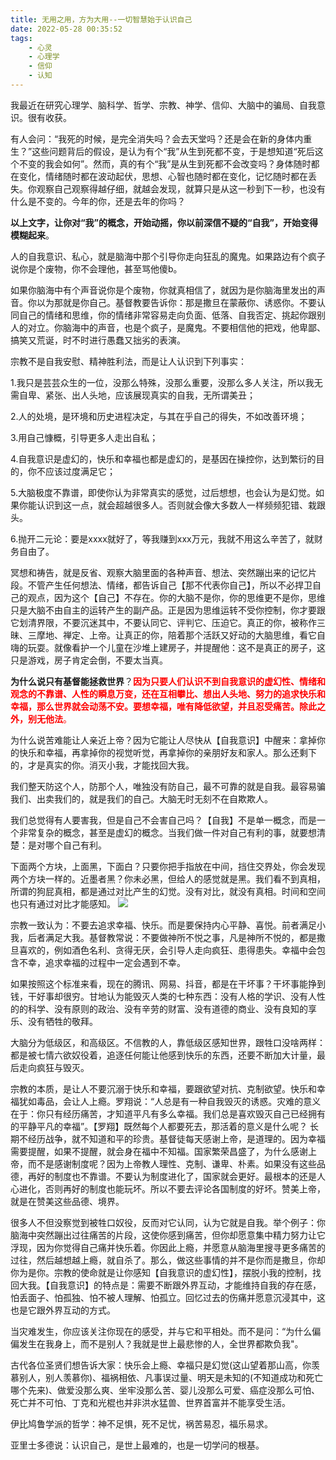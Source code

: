 ```yaml
---
title: 无用之用，方为大用--一切智慧始于认识自己
date: 2022-05-28 00:35:52
tags:
    - 心灵
    - 心理学
    - 信仰
    - 认知
---
```

我最近在研究心理学、脑科学、哲学、宗教、神学、信仰、大脑中的骗局、自我意识。很有收获。

有人会问：“我死的时候，是完全消失吗？会去天堂吗？还是会在新的身体内重生？”这些问题背后的假设，是认为有个“我”从生到死都不变，于是想知道“死后这个不变的我会如何”。然而，真的有个“我”是从生到死都不会改变吗？身体随时都在变化，情绪随时都在波动起伏，思想、心智也随时都在变化，记忆随时都在丢失。你观察自己观察得越仔细，就越会发现，就算只是从这一秒到下一秒，也没有什么是不变的。今年的你，还是去年的你吗？

**以上文字，让你对“我”的概念，开始动摇，你以前深信不疑的“自我”，开始变得模糊起来**。

人的自我意识、私心，就是脑海中那个引导你走向狂乱的魔鬼。如果路边有个疯子说你是个废物，你不会理他，甚至骂他傻b。

如果你脑海中有个声音说你是个废物，你就真相信了，就因为是你脑海里发出的声音。你以为那就是你自己。基督教要告诉你：那是撒旦在蒙蔽你、诱惑你。不要认同自己的情绪和思维，你的情绪非常容易走向负面、低落、自我否定、挑起你跟别人的对立。你脑海中的声音，也是个疯子，是魔鬼。不要相信他的把戏，他卑鄙、搞笑又荒诞，时不时进行愚蠢又拙劣的表演。

宗教不是自我安慰、精神胜利法，而是让人认识到下列事实：

1.我只是芸芸众生的一位，没那么特殊，没那么重要，没那么多人关注，所以我无需自卑、紧张、出人头地，应该展现真实的自我，无所谓美丑；

2.人的处境，是环境和历史进程决定，与其在乎自己的得失，不如改善环境；

3.用自己慷概，引导更多人走出自私；

4.自我意识是虚幻的，快乐和幸福也都是虚幻的，是基因在操控你，达到繁衍的目的，你不应该过度满足它；

5.大脑极度不靠谱，即使你认为非常真实的感觉，过后想想，也会认为是幻觉。如果你能认识到这一点，就会超越很多人。否则就会像大多数人一样频频犯错、栽跟头。

6.抛开二元论：要是xxxx就好了，等我赚到xxx万元，我就不用这么辛苦了，就财务自由了。

冥想和祷告，就是反省、观察大脑里面的各种声音、想法、突然蹦出来的记忆片段。不管产生任何想法、情绪，都告诉自己【那不代表你自己】，所以不必捍卫自己的观点，因为这个【自己】不存在。你的大脑不是你，你的思维更不是你，思维只是大脑不由自主的运转产生的副产品。正是因为思维运转不受你控制，你才要跟它划清界限，不要沉迷其中，不要认同它、评判它、压迫它。真正的你，被称作三昧、三摩地、禅定、上帝。让真正的你，陪着那个活跃又好动的大脑思维，看它自嗨的玩耍。就像看护一个儿童在沙堆上建房子，并提醒他：这不是真正的房子，这只是游戏，房子肯定会倒，不要太当真。

**为什么说只有基督能拯救世界**？<font color="red">**因为只要人们认识不到自我意识的虚幻性、情绪和观念的不靠谱、人性的瞬息万变，还在互相攀比、想出人头地、努力的追求快乐和幸福，那么世界就会动荡不安。要想幸福，唯有降低欲望，并且忍受痛苦。除此之外，别无他法**。</font>

为什么说苦难能让人亲近上帝？因为它能让人尽快从【自我意识】中醒来：拿掉你的快乐和幸福，再拿掉你的视觉听觉，再拿掉你的亲朋好友和家人。那么还剩下的，才是真实的你。消灭小我，才能找回大我。

我们整天防这个人，防那个人，唯独没有防自己，最不可靠的就是自我。最容易骗我们、出卖我们的，就是我们的自己。大脑无时无刻不在自欺欺人。

我们总觉得有人要害我，但是自己不会害自己吗？【自我】不是单一概念，而是一个非常复杂的概念，甚至是虚幻的概念。当我们做一件对自己有利的事，就要想清楚：是对哪个自己有利。

下面两个方块，上面黑，下面白？只要你把手指放在中间，挡住交界处，你会发现两个方块一样的。近墨者黑？你未必黑，但给人的感觉就是黑。我们看不到真相，所谓的狗屁真相，都是通过对比产生的幻觉。没有对比，就没有真相。时间和空间也只有通过对比才能感知。
![](/image/cuojue.png)

宗教一致认为：不要去追求幸福、快乐。而是要保持内心平静、喜悦。前者满足小我，后者满足大我。基督教常说：不要做神所不悦之事，凡是神所不悦的，都是撒旦喜欢的，例如酒色名利、贪得无厌，会引导人走向疯狂、患得患失。幸福中会包含不幸，追求幸福的过程中一定会遇到不幸。

如果按照这个标准来看，现在的腾讯、网易、抖音，都是在干坏事？干坏事能挣到钱，干好事却很穷。甘地认为能毁灭人类的七种东西：没有人格的学识、没有人性的的科学、没有原则的政治、没有辛劳的财富、没有道德的商业、没有良知的享乐、没有牺牲的敬拜。

大脑分为低级区，和高级区。不信教的人，靠低级区感知世界，跟牲口没啥两样：都是被七情六欲奴役着，追逐任何能让他感到快乐的东西，还要不断加大计量，最后走向疯狂与毁灭。

宗教的本质，是让人不要沉溺于快乐和幸福，要跟欲望对抗、克制欲望。快乐和幸福犹如毒品，会让人上瘾。罗翔说：“人总是有一种自我毁灭的诱惑。灾难的意义在于：你只有经历痛苦，才知道平凡有多么幸福。我们总是喜欢毁灭自己已经拥有的平静平凡的幸福”。【罗翔】既然每个人都要死去，那活着的意义是什么呢？  长期不经历战争，就不知道和平的珍贵。基督徒每天感谢上帝，是道理的。因为幸福需要提醒，如果不提醒，就会身在福中不知福。国家繁荣昌盛了，为什么感谢上帝，而不是感谢制度呢？因为上帝教人理性、克制、谦卑、朴素。如果没有这些品德，再好的制度也不靠谱。不要认为制度进化了，国家就会更好。最根本的还是人心进化，否则再好的制度也能玩坏。所以不要去评论各国制度的好坏。赞美上帝，就是在赞美这些品德、境界。

很多人不但没察觉到被牲口奴役，反而对它认同，认为它就是自我。举个例子：你脑海中突然蹦出过往痛苦的片段，这使你感到痛苦，但你却愿意集中精力努力让它浮现，因为你觉得自己痛并快乐着。你因此上瘾，并愿意从脑海里搜寻更多痛苦的过往，然后越想越上瘾，就自杀了。那么，做这些事情的并不是你而是撒旦，你却你为是你。宗教的使命就是让你感知【自我意识的虚幻性】，摆脱小我的控制，找回大我。【自我意识】的特点是：需要不断跟外界互动，才能维持自我的存在感，怕丢面子、怕孤独、怕不被人理解、怕孤立。回忆过去的伤痛并愿意沉浸其中，这也是它跟外界互动的方式。

当灾难发生，你应该关注你现在的感受，并与它和平相处。而不是问：“为什么偏偏发生在我身上，而不是别人？我就是世上最悲惨的人，全世界都欺负我"。

古代各位圣贤们想告诉大家：快乐会上瘾、幸福只是幻觉(这山望着那山高，你羡慕别人，别人羡慕你)、福祸相依、凡事误过量、明天是未知的(不知道成功和死亡哪个先来)、做爱没那么爽、坐牢没那么苦、婴儿没那么可爱、癌症没那么可怕、死亡并不可怕、丁克和光棍也并非洪水猛兽、世界首富并不能享受生活。

伊比鸠鲁学派的哲学：神不足惧，死不足忧，祸苦易忍，福乐易求。

亚里士多德说：认识自己，是世上最难的，也是一切学问的根基。